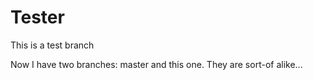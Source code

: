 # Tester

This is a test branch

Now I have two branches: master and this one. They are sort-of alike...
